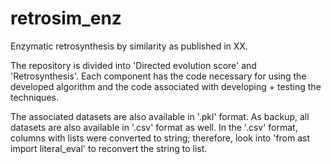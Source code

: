 # retrosim_enz
Enzymatic retrosynthesis by similarity as published in XX.

The repository is divided into 'Directed evolution score' and 'Retrosynthesis'. Each component has the code necessary for using the developed algorithm and the code associated with developing + testing the techniques.

The associated datasets are also available in '.pkl' format. As backup, all datasets are also available in '.csv' format as well. In the '.csv' format, columns with lists were converted to string; therefore, look into 'from ast import literal_eval' to reconvert the string to list.
